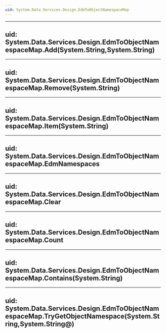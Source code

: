 ```yaml
---
uid: System.Data.Services.Design.EdmToObjectNamespaceMap
---
```


---
uid: System.Data.Services.Design.EdmToObjectNamespaceMap.Add(System.String,System.String)
---

---
uid: System.Data.Services.Design.EdmToObjectNamespaceMap.Remove(System.String)
---

---
uid: System.Data.Services.Design.EdmToObjectNamespaceMap.Item(System.String)
---

---
uid: System.Data.Services.Design.EdmToObjectNamespaceMap.EdmNamespaces
---

---
uid: System.Data.Services.Design.EdmToObjectNamespaceMap.Clear
---

---
uid: System.Data.Services.Design.EdmToObjectNamespaceMap.Count
---

---
uid: System.Data.Services.Design.EdmToObjectNamespaceMap.Contains(System.String)
---

---
uid: System.Data.Services.Design.EdmToObjectNamespaceMap.TryGetObjectNamespace(System.String,System.String@)
---
